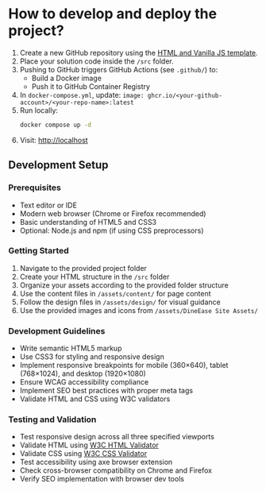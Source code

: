 # How to develop and deploy the project?

1. Create a new GitHub repository using the [HTML and Vanilla JS template](https://github.com/new?template_name=mits-html-and-vanila-js-v1&template_owner=marketable-it-skills).
2. Place your solution code inside the `/src` folder.
3. Pushing to GitHub triggers GitHub Actions (see `.github/`) to:
   - Build a Docker image
   - Push it to GitHub Container Registry
4. In `docker-compose.yml`, update:
   `image: ghcr.io/<your-github-account>/<your-repo-name>:latest`
5. Run locally:
   ```bash
   docker compose up -d
   ```
6. Visit: [http://localhost](http://localhost)

## Development Setup

### Prerequisites

- Text editor or IDE
- Modern web browser (Chrome or Firefox recommended)
- Basic understanding of HTML5 and CSS3
- Optional: Node.js and npm (if using CSS preprocessors)

### Getting Started

1. Navigate to the provided project folder
2. Create your HTML structure in the `/src` folder
3. Organize your assets according to the provided folder structure
4. Use the content files in `/assets/content/` for page content
5. Follow the design files in `/assets/design/` for visual guidance
6. Use the provided images and icons from `/assets/DineEase Site Assets/`

### Development Guidelines

- Write semantic HTML5 markup
- Use CSS3 for styling and responsive design
- Implement responsive breakpoints for mobile (360×640), tablet (768×1024), and desktop (1920×1080)
- Ensure WCAG accessibility compliance
- Implement SEO best practices with proper meta tags
- Validate HTML and CSS using W3C validators

### Testing and Validation

- Test responsive design across all three specified viewports
- Validate HTML using [W3C HTML Validator](https://validator.w3.org/)
- Validate CSS using [W3C CSS Validator](https://jigsaw.w3.org/css-validator/)
- Test accessibility using axe browser extension
- Check cross-browser compatibility on Chrome and Firefox
- Verify SEO implementation with browser dev tools